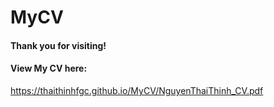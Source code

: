 # MyCV
#### Thank you for visiting!
#### View My CV here:
https://thaithinhfgc.github.io/MyCV/NguyenThaiThinh_CV.pdf
